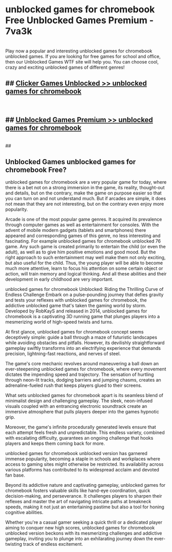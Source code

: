 # unblocked games for chromebook  Free Unblocked Games Premium - 7va3k <br>
<br>
Play now a popular and interesting unblocked games for chromebook unblocked games. If you are looking for free games for school and office, then our Unblocked Games WTF site will help you. You can choose cool, crazy and exciting unblocked games of different genres!


## ##  [Clicker Games Unblocked >> unblocked games for chromebook](http://freeplayer.one?title=unblocked_games_for_chromebook&ref=UGames)
  <br>

##  ## [Unblocked Games Premium >> unblocked games for chromebook](http://freeplayer.one?title=unblocked_games_for_chromebook&ref=UGames)
  <br>
  ##



## Unblocked Games unblocked games for chromebook Free?

unblocked games for chromebook are a very popular game for today, where there is a bet not on a strong immersion in the game, its reality, thought-out and details, but on the contrary, make the game on purpose easier so that you can turn on and not understand much. But if arcades are simple, it does not mean that they are not interesting, but on the contrary even enjoy more popularity.

Arcade is one of the most popular game genres. It acquired its prevalence through computer games as well as entertainment for consoles. With the advent of mobile modern gadgets (tablets and smartphones) there appeared and corresponding games of this genre, no less interesting and fascinating. For example unblocked games for chromebook unblocked 76 game. Any such game is created primarily to entertain the child (or even the adult), as well as to give him positive emotions and good mood. But the right approach to such entertainment may well make them not only exciting, but also useful for the child. Thus, the young player will be able to become much more attentive, learn to focus his attention on some certain object or action, will train memory and logical thinking. And all these abilities and their development in early childhood are very important.

unblocked games for chromebook Unblocked: Riding the Thrilling Curve of Endless Challenge
Embark on a pulse-pounding journey that defies gravity and tests your reflexes with unblocked games for chromebook, the addictive unblocked game that's taken the gaming world by storm. Developed by RobKayS and released in 2014, unblocked games for chromebook is a captivating 3D running game that plunges players into a mesmerizing world of high-speed twists and turns.

At first glance, unblocked games for chromebook concept seems deceptively simple: guide a ball through a maze of futuristic landscapes while avoiding obstacles and pitfalls. However, its devilishly straightforward gameplay swiftly transforms into an electrifying experience that demands precision, lightning-fast reactions, and nerves of steel.

The game's core mechanic revolves around maneuvering a ball down an ever-steepening unblocked games for chromebook, where every movement dictates the impending speed and trajectory. The sensation of hurtling through neon-lit tracks, dodging barriers and jumping chasms, creates an adrenaline-fueled rush that keeps players glued to their screens.

What sets unblocked games for chromebook apart is its seamless blend of minimalist design and challenging gameplay. The sleek, neon-infused visuals coupled with an entrancing electronic soundtrack create an immersive atmosphere that pulls players deeper into the games hypnotic grip.

Moreover, the game's infinite procedurally generated levels ensure that each attempt feels fresh and unpredictable. This endless variety, combined with escalating difficulty, guarantees an ongoing challenge that hooks players and keeps them coming back for more.

unblocked games for chromebook unblocked version has garnered immense popularity, becoming a staple in schools and workplaces where access to gaming sites might otherwise be restricted. Its availability across various platforms has contributed to its widespread acclaim and devoted fan base.

Beyond its addictive nature and captivating gameplay, unblocked games for chromebook fosters valuable skills like hand-eye coordination, quick decision-making, and perseverance. It challenges players to sharpen their reflexes and master the art of navigating intricate paths at breakneck speeds, making it not just an entertaining pastime but also a tool for honing cognitive abilities.

Whether you're a casual gamer seeking a quick thrill or a dedicated player aiming to conquer new high scores, unblocked games for chromebook unblocked version beckons with its mesmerizing challenges and addictive gameplay, inviting you to plunge into an exhilarating journey down the ever-twisting track of endless excitement.